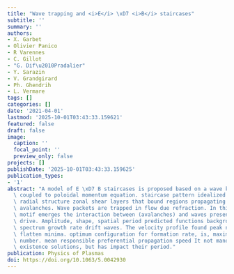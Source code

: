 ```yaml
---
title: "Wave trapping and <i>E</i> \xD7 <i>B</i> staircases"
subtitle: ''
summary: ''
authors:
- X. Garbet
- Olivier Panico
- R Varennes
- C. Gillot
- "G. Dif\u2010Pradalier"
- Y. Sarazin
- V. Grandgirard
- Ph. Ghendrih
- L. Vermare
tags: []
categories: []
date: '2021-04-01'
lastmod: '2025-10-01T03:43:33.159621'
featured: false
draft: false
image:
  caption: ''
  focal_point: ''
  preview_only: false
projects: []
publishDate: '2025-10-01T03:43:33.159625'
publication_types:
- '1'
abstract: "A model of E \xD7 B staircases is proposed based on a wave kinetic equation\
  \ coupled to poloidal momentum equation. staircase pattern idealized as periodic\
  \ radial structure zonal shear layers that bound regions propagating packets, viewed\
  \ avalanches. Wave packets are trapped in flow due refraction. In this model, an\
  \ motif emerges the interaction between (avalanches) and waves presence instability\
  \ drive. Amplitude, shape, spatial period predicted functions background fluctuation\
  \ spectrum growth rate drift waves. The velocity profile found peak near its maxima\
  \ flatten minima. optimum configuration for formation rate, is, maximum at zero\
  \ number. mean responsible preferential propagation speed It not mandatory condition\
  \ existence solutions, but has impact their period."
publication: Physics of Plasmas
doi: https://doi.org/10.1063/5.0042930
---
```


